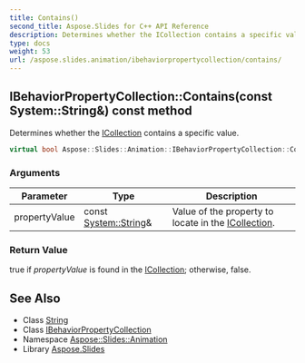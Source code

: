 ```yaml
---
title: Contains()
second_title: Aspose.Slides for C++ API Reference
description: Determines whether the ICollection contains a specific value.
type: docs
weight: 53
url: /aspose.slides.animation/ibehaviorpropertycollection/contains/
---
```

## IBehaviorPropertyCollection::Contains(const System::String\&) const method


Determines whether the [ICollection](../../../system.collections.generic/icollection/) contains a specific value.

```cpp
virtual bool Aspose::Slides::Animation::IBehaviorPropertyCollection::Contains(const System::String &propertyValue) const =0
```


### Arguments

| Parameter | Type | Description |
| --- | --- | --- |
| propertyValue | const [System::String](../../../system/string/)\& | Value of the property to locate in the [ICollection](../../../system.collections.generic/icollection/). |

### Return Value

true if *propertyValue*  is found in the [ICollection](../../../system.collections.generic/icollection/); otherwise, false.

## See Also

* Class [String](../../../system/string/)
* Class [IBehaviorPropertyCollection](../)
* Namespace [Aspose::Slides::Animation](../../)
* Library [Aspose.Slides](../../../)